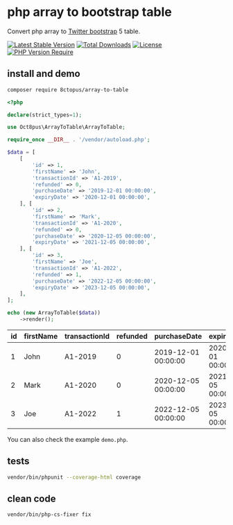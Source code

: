 # php array to bootstrap table

Convert php array to [Twitter bootstrap](https://getbootstrap.com/) 5 table.

[![Latest Stable Version](http://poser.pugx.org/8ctopus/array-to-table/v)](https://packagist.org/packages/8ctopus/array-to-table) [![Total Downloads](http://poser.pugx.org/8ctopus/array-to-table/downloads)](https://packagist.org/packages/8ctopus/array-to-table) [![License](http://poser.pugx.org/8ctopus/array-to-table/license)](https://packagist.org/packages/8ctopus/array-to-table) [![PHP Version Require](http://poser.pugx.org/8ctopus/array-to-table/require/php)](https://packagist.org/packages/8ctopus/array-to-table)

## install and demo

```sh
composer require 8ctopus/array-to-table
```

```php
<?php

declare(strict_types=1);

use Oct8pus\ArrayToTable\ArrayToTable;

require_once __DIR__ . '/vendor/autoload.php';

$data = [
    [
        'id' => 1,
        'firstName' => 'John',
        'transactionId' => 'A1-2019',
        'refunded' => 0,
        'purchaseDate' => '2019-12-01 00:00:00',
        'expiryDate' => '2020-12-01 00:00:00',
    ], [
        'id' => 2,
        'firstName' => 'Mark',
        'transactionId' => 'A1-2020',
        'refunded' => 0,
        'purchaseDate' => '2020-12-05 00:00:00',
        'expiryDate' => '2021-12-05 00:00:00',
    ], [
        'id' => 3,
        'firstName' => 'Joe',
        'transactionId' => 'A1-2022',
        'refunded' => 1,
        'purchaseDate' => '2022-12-05 00:00:00',
        'expiryDate' => '2023-12-05 00:00:00',
    ],
];

echo (new ArrayToTable($data))
    ->render();
```

<table class="table">
<thead>
  <tr>
    <th scope="col">id</th>
    <th scope="col">firstName</th>
    <th scope="col">transactionId</th>
    <th scope="col">refunded</th>
    <th scope="col">purchaseDate</th>
    <th scope="col">expiryDate</th>
  </tr>
</thead>
<tbody>
  <tr>
    <td>1</td>
    <td>John</td>
    <td>A1-2019</td>
    <td>0</td>
    <td>2019-12-01 00:00:00</td>
    <td>2020-12-01 00:00:00</td>
  </tr>
  <tr>
    <td>2</td>
    <td>Mark</td>
    <td>A1-2020</td>
    <td>0</td>
    <td>2020-12-05 00:00:00</td>
    <td>2021-12-05 00:00:00</td>
  </tr>
  <tr>
    <td>3</td>
    <td>Joe</td>
    <td>A1-2022</td>
    <td>1</td>
    <td>2022-12-05 00:00:00</td>
    <td>2023-12-05 00:00:00</td>
  </tr>
</tbody>
</table>

You can also check the example `demo.php`.

## tests

```sh
vendor/bin/phpunit --coverage-html coverage
```

## clean code

```sh
vendor/bin/php-cs-fixer fix
```
